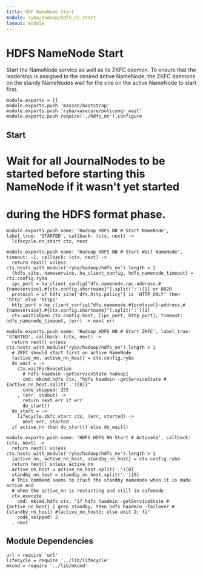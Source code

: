 ```yaml
---
title: HDP NameNode Start
module: ryba/hadoop/hdfs_nn_start
layout: module
---
```


# HDFS NameNode Start

Start the NameNode service as well as its ZKFC daemon. To ensure that the 
leadership is assigned to the desired active NameNode, the ZKFC daemons on
the standy NameNodes wait for the one on the active NameNode to start first.

    module.exports = []
    module.exports.push 'masson/bootstrap'
    module.exports.push 'ryba/xasecure/policymgr_wait'
    module.exports.push require('./hdfs_nn').configure

## Start

# Wait for all JournalNodes to be started before starting this NameNode if it wasn't yet started
# during the HDFS format phase.

    module.exports.push name: 'Hadoop HDFS NN # Start NameNode', label_true: 'STARTED', callback: (ctx, next) ->
      lifecycle.nn_start ctx, next

    module.exports.push name: 'Hadoop HDFS NN # Start Wait NameNode', timeout: -1, callback: (ctx, next) ->
      return next() unless ctx.hosts_with_module('ryba/hadoop/hdfs_nn').length > 1
      {hdfs_site, nameservice, ha_client_config, hdfs_namenode_timeout} = ctx.config.ryba
      ipc_port = ha_client_config["dfs.namenode.rpc-address.#{nameservice}.#{ctx.config.shortname}"].split(':')[1] or 8020
      protocol = if hdfs_site['dfs.http.policy'] is 'HTTP_ONLY' then 'http' else 'https'
      http_port = ha_client_config["dfs.namenode.#{protocol}-address.#{nameservice}.#{ctx.config.shortname}"].split(':')[1]
      ctx.waitIsOpen ctx.config.host, [ipc_port, http_port], timeout: hdfs_namenode_timeout, (err) -> next err

    module.exports.push name: 'Hadoop HDFS NN # Start ZKFC', label_true: 'STARTED', callback: (ctx, next) ->
      return next() unless ctx.hosts_with_module('ryba/hadoop/hdfs_nn').length > 1
      # ZKFC should start first on active NameNode
      {active_nn, active_nn_host} = ctx.config.ryba
      do_wait = ->
        ctx.waitForExecution
          # hdfs haadmin -getServiceState hadoop1
          cmd: mkcmd.hdfs ctx, "hdfs haadmin -getServiceState #{active_nn_host.split('.')[0]}"
          code_skipped: 255
        , (err, stdout) ->
          return next err if err
          do_start()
      do_start = ->
        lifecycle.zkfc_start ctx, (err, started) ->
          next err, started
      if active_nn then do_start() else do_wait()

    module.exports.push name: 'HDFS HDFS NN Start # Activate', callback: (ctx, next) ->
      return next() unless ctx.hosts_with_module('ryba/hadoop/hdfs_nn').length > 1
      {active_nn, active_nn_host, standby_nn_host} = ctx.config.ryba
      return next() unless active_nn
      active_nn_host = active_nn_host.split('.')[0]
      standby_nn_host = standby_nn_host.split('.')[0]
      # This command seems to crash the standby namenode when it is made active and
      # when the active_nn is restarting and still in safemode
      ctx.execute
        cmd: mkcmd.hdfs ctx, "if hdfs haadmin -getServiceState #{active_nn_host} | grep standby; then hdfs haadmin -failover #{standby_nn_host} #{active_nn_host}; else exit 2; fi"
        code_skipped: 2
      , next

## Module Dependencies

    url = require 'url'
    lifecycle = require '../lib/lifecycle'
    mkcmd = require '../lib/mkcmd'

